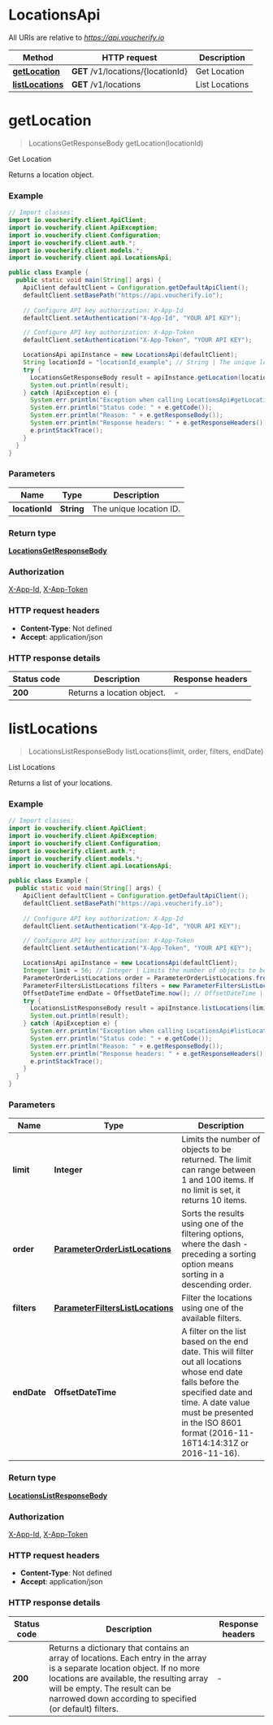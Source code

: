 # LocationsApi

All URIs are relative to *https://api.voucherify.io*

| Method | HTTP request | Description |
|------------- | ------------- | -------------|
| [**getLocation**](LocationsApi.md#getLocation) | **GET** /v1/locations/{locationId} | Get Location |
| [**listLocations**](LocationsApi.md#listLocations) | **GET** /v1/locations | List Locations |


<a id="getLocation"></a>
# **getLocation**
> LocationsGetResponseBody getLocation(locationId)

Get Location

Returns a location object.

### Example
```java
// Import classes:
import io.voucherify.client.ApiClient;
import io.voucherify.client.ApiException;
import io.voucherify.client.Configuration;
import io.voucherify.client.auth.*;
import io.voucherify.client.models.*;
import io.voucherify.client.api.LocationsApi;

public class Example {
  public static void main(String[] args) {
    ApiClient defaultClient = Configuration.getDefaultApiClient();
    defaultClient.setBasePath("https://api.voucherify.io");
    
    // Configure API key authorization: X-App-Id
    defaultClient.setAuthentication("X-App-Id", "YOUR API KEY");

    // Configure API key authorization: X-App-Token
    defaultClient.setAuthentication("X-App-Token", "YOUR API KEY");

    LocationsApi apiInstance = new LocationsApi(defaultClient);
    String locationId = "locationId_example"; // String | The unique location ID.
    try {
      LocationsGetResponseBody result = apiInstance.getLocation(locationId);
      System.out.println(result);
    } catch (ApiException e) {
      System.err.println("Exception when calling LocationsApi#getLocation");
      System.err.println("Status code: " + e.getCode());
      System.err.println("Reason: " + e.getResponseBody());
      System.err.println("Response headers: " + e.getResponseHeaders());
      e.printStackTrace();
    }
  }
}
```

### Parameters

| Name | Type | Description  |
|------------- | ------------- | ------------- |
| **locationId** | **String**| The unique location ID. |

### Return type

[**LocationsGetResponseBody**](LocationsGetResponseBody.md)

### Authorization

[X-App-Id](../README.md#X-App-Id), [X-App-Token](../README.md#X-App-Token)

### HTTP request headers

 - **Content-Type**: Not defined
 - **Accept**: application/json

### HTTP response details
| Status code | Description | Response headers |
|-------------|-------------|------------------|
| **200** | Returns a location object. |  -  |

<a id="listLocations"></a>
# **listLocations**
> LocationsListResponseBody listLocations(limit, order, filters, endDate)

List Locations

Returns a list of your locations.

### Example
```java
// Import classes:
import io.voucherify.client.ApiClient;
import io.voucherify.client.ApiException;
import io.voucherify.client.Configuration;
import io.voucherify.client.auth.*;
import io.voucherify.client.models.*;
import io.voucherify.client.api.LocationsApi;

public class Example {
  public static void main(String[] args) {
    ApiClient defaultClient = Configuration.getDefaultApiClient();
    defaultClient.setBasePath("https://api.voucherify.io");
    
    // Configure API key authorization: X-App-Id
    defaultClient.setAuthentication("X-App-Id", "YOUR API KEY");

    // Configure API key authorization: X-App-Token
    defaultClient.setAuthentication("X-App-Token", "YOUR API KEY");

    LocationsApi apiInstance = new LocationsApi(defaultClient);
    Integer limit = 56; // Integer | Limits the number of objects to be returned. The limit can range between 1 and 100 items. If no limit is set, it returns 10 items.
    ParameterOrderListLocations order = ParameterOrderListLocations.fromValue("created_at"); // ParameterOrderListLocations | Sorts the results using one of the filtering options, where the dash - preceding a sorting option means sorting in a descending order.
    ParameterFiltersListLocations filters = new ParameterFiltersListLocations(); // ParameterFiltersListLocations | Filter the locations using one of the available filters.
    OffsetDateTime endDate = OffsetDateTime.now(); // OffsetDateTime | A filter on the list based on the end date. This will filter out all locations whose end date falls before the specified date and time. A date value must be presented in the ISO 8601 format (2016-11-16T14:14:31Z or 2016-11-16).
    try {
      LocationsListResponseBody result = apiInstance.listLocations(limit, order, filters, endDate);
      System.out.println(result);
    } catch (ApiException e) {
      System.err.println("Exception when calling LocationsApi#listLocations");
      System.err.println("Status code: " + e.getCode());
      System.err.println("Reason: " + e.getResponseBody());
      System.err.println("Response headers: " + e.getResponseHeaders());
      e.printStackTrace();
    }
  }
}
```

### Parameters

| Name | Type | Description  |
|------------- | ------------- | ------------- |
| **limit** | **Integer**| Limits the number of objects to be returned. The limit can range between 1 and 100 items. If no limit is set, it returns 10 items. |
| **order** | [**ParameterOrderListLocations**](.md)| Sorts the results using one of the filtering options, where the dash - preceding a sorting option means sorting in a descending order. |
| **filters** | [**ParameterFiltersListLocations**](.md)| Filter the locations using one of the available filters. |
| **endDate** | **OffsetDateTime**| A filter on the list based on the end date. This will filter out all locations whose end date falls before the specified date and time. A date value must be presented in the ISO 8601 format (2016-11-16T14:14:31Z or 2016-11-16). |

### Return type

[**LocationsListResponseBody**](LocationsListResponseBody.md)

### Authorization

[X-App-Id](../README.md#X-App-Id), [X-App-Token](../README.md#X-App-Token)

### HTTP request headers

 - **Content-Type**: Not defined
 - **Accept**: application/json

### HTTP response details
| Status code | Description | Response headers |
|-------------|-------------|------------------|
| **200** | Returns a dictionary that contains an array of locations. Each entry in the array is a separate location object.  If no more locations are available, the resulting array will be empty. The result can be narrowed down according to specified (or default) filters. |  -  |

